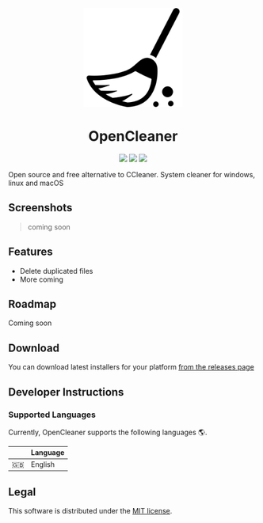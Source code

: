 <div align="center">
    <img src="https://github.com/OpenCleaner/OpenCleaner/raw/master/logo.png" alt="OpenCleaner" width="200" />
    <h1>OpenCleaner</h1>
    <a href="https://dev.azure.com/opencleaner/opencleaner"><img src="https://dev.azure.com/opencleaner/opencleaner/_apis/build/status/opencleaner-CI?branchName=master"/></a>
    <a href="https://github.com/OpenCleaner/OpenCleaner/releases"><img src="https://img.shields.io/github/release/OpenCleaner/OpenCleaner.svg"/></a>
    <img src="https://img.shields.io/badge/platforms-Windows%20%2F%20Linux%20%2F%20Mac-brightgreen.svg?style=flat-square">
</div>

Open source and free alternative to CCleaner. System cleaner for windows, linux and macOS

## Screenshots

> coming soon

## Features

- Delete duplicated files
- More coming

## Roadmap

Coming soon

## Download

You can download latest installers for your platform [from the releases page](https://github.com/OpenCleaner/OpenCleaner/releases)

## Developer Instructions

### Supported Languages

Currently, OpenCleaner supports the following languages :earth_americas:.

&nbsp;            |  Language
 -----------------|----------------------|
 :uk:             | English              |

## Legal

This software is distributed under the [MIT license](https://github.com/OpenCleaner/OpenCleaner/blob/master/LICENSE).